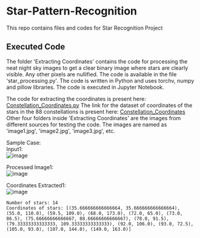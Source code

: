 # Star-Pattern-Recognition
This repo contains files and codes for Star Recognition Project

## Executed Code
The folder 'Extracting Coordinates' contains the code for processing the neat night sky images to get a clear binary image where stars are clearly visible. Any other pixels are nullified. The code is available in the file 'star_processing.py'. The code is written in Python and uses torchv, numpy and pillow libraries. The code is executed in Jupyter Notebook.  

The code for extracting the coordinates is present here: [Constellation_Coordinates.py](https://colab.research.google.com/drive/11E-gpTeyI1Jm2BPf-n-pI-1YvP2SxBQG?usp=sharing)
    The link for the dataset of coordinates of the stars in the 88 constellations is present here: [Constellation_Coordinates](https://drive.google.com/drive/folders/1ozhX8YHyqRBWTqofdgujxbHtCg_-sAxY)
Other four folders inside 'Extracting Coordinates' are the images from different sources for testing the code. The images are named as 'image1.jpg', 'image2.jpg', 'image3.jpg', etc.  

Sample Case:   
Input1:   
![image](https://github.com/astroclubiitt/Star-Pattern-Recognition/assets/84005308/dbc70fec-0e98-4c5a-9fd0-be4334cf3b00)  

Processed Image1:   
![image](https://github.com/astroclubiitt/Star-Pattern-Recognition/assets/84005308/9dff23a9-ee2a-4735-8b4f-c0041fb587fb)  

Coordinates Extracted1:  
![image](https://github.com/astroclubiitt/Star-Pattern-Recognition/assets/84005308/fe22f3b0-99cc-4cf6-8624-b90ddcebc368)  

 
```
Number of stars: 14  
Coordinates of stars: [(35.666666666666664, 35.666666666666664), (55.0, 110.0), (59.5, 109.0), (68.0, 173.0), (72.0, 65.0), (73.0, 86.5), (75.66666666666667, 88.66666666666667), (78.0, 91.5), (79.33333333333333, 109.33333333333333), (92.0, 106.0), (93.0, 72.5), (105.0, 93.0), (107.0, 144.0), (149.0, 163.0)]
```
